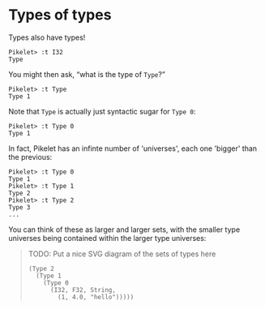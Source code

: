 # Types of types

Types also have types!

```pikelet-repl
Pikelet> :t I32
Type
```

You might then ask, “what is the type of `Type`?”

```pikelet-repl
Pikelet> :t Type
Type 1
```

Note that `Type` is actually just syntactic sugar for `Type 0`:

```pikelet-repl
Pikelet> :t Type 0
Type 1
```

In fact, Pikelet has an infinte number of 'universes', each one 'bigger' than the
previous:

```pikelet-repl
Pikelet> :t Type 0
Type 1
Pikelet> :t Type 1
Type 2
Pikelet> :t Type 2
Type 3
...
```

You can think of these as larger and larger sets, with the smaller type
universes being contained within the larger type universes:

> TODO: Put a nice SVG diagram of the sets of types here
>
> ```
> (Type 2
>   (Type 1
>     (Type 0
>       (I32, F32, String,
>         (1, 4.0, "hello")))))
> ```
